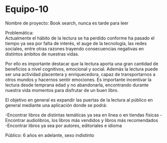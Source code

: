 # Equipo-10

Nombre de proyecto: Book search, nunca es tarde para leer


Problemática:  
Actualmente el hábito de la lectura se ha perdido conforme ha pasado el tiempo ya sea por falta de interés, el auge de la tecnología, las redes sociales, entre otras razones trayendo consecuencias negativas en distintos ámbitos de nuestras vidas.

Por ello es importante destacar que la lectura aporta una gran cantidad de beneficios a nivel cognitivos, emocional y social. Además la lectura puede ser una actividad placentera y enriquecedora, capaz de transportarnos a otros mundos y hacernos sentir emociones. Es importante incentivar la lectura desde temprana edad y no abandonarla, encontrando durante nuestra vida momentos para disfrutar de un buen libro.

El objetivo en general es expandir las puertas de la lectura al público en general mediante una aplicación donde se podrá: 

-Encontrar libros de distintas temáticas ya sea en línea o en tiendas físicas 
-Encontrar audiolibros, los libros más vendidos y libros más recomendados  
-Encontrar libros ya sea por autores, editoriales e idioma


Público: 6 años en adelante, sexo indistinto 
